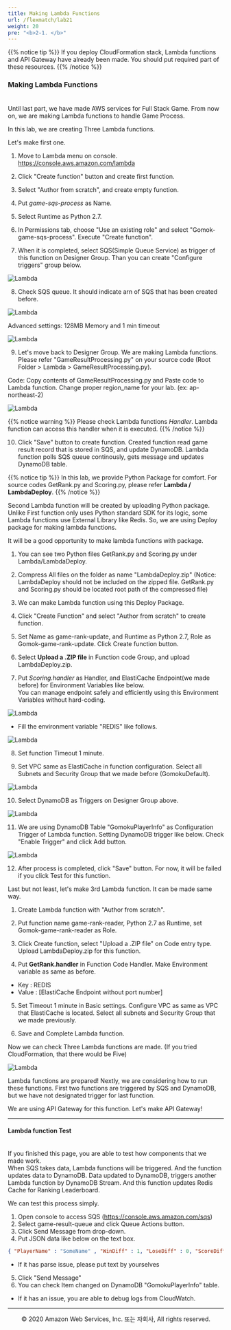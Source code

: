 ```yaml
---
title: Making Lambda Functions
url: /flexmatch/lab21
weight: 20
pre: "<b>2-1. </b>"
---
```


{{% notice tip %}}
If you deploy CloudFormation stack, Lambda functions and API Gateway have already been made. You should put required part of these resources.
{{% /notice %}}

### Making Lambda Functions <br/><br/>

Until last part, we have made AWS services for Full Stack Game. From now on, we are making Lambda functions to handle Game Process.

In this lab, we are creating Three Lambda functions.

Let's make first one.

1. Move to Lambda menu on console. https://console.aws.amazon.com/lambda

2. Click "Create function" button and create first function.

3. Select "Author from scratch", and create empty function.

4. Put *game-sqs-process* as Name.

5. Select Runtime as Python 2.7.

6. In Permissions tab, choose "Use an existing role" and select "Gomok-game-sqs-process". Execute "Create function".

7. When it is completed, select SQS(Simple Queue Service) as trigger of this function on Designer Group. Than you can create "Configure triggers" group below.

![Lambda](./images/Lambda-1[en].png)

8. Check SQS queue. It should indicate arn of SQS that has been created before.

![Lambda](./images/Lambda-11[en].png)

Advanced settings: 128MB Memory and 1 min timeout

![Lambda](./images/Lambda-2[en].png)

9. Let's move back to Designer Group. We are making Lambda functions. Please refer "GameResultProcessing.py" on your source code (Root Folder > Lambda > GameResultProcessing.py).

Code: Copy contents of GameResultProcessing.py and Paste code to Lambda function. Change proper region_name for your lab. (ex: ap-northeast-2)

![Lambda](./images/Lambda-3[en].png)

{{% notice warning %}}
Please check Lambda functions *Handler*. Lambda function can access this handler when it is executed.
{{% /notice %}}

10. Click "Save" button to create function. Created function read game result record that is stored in SQS, and update DynamoDB. Lambda function polls SQS queue continously, gets message and updates DynamoDB table.

{{% notice tip %}}
In this lab, we provide Python Package for comfort. For source codes GetRank.py and Scoring.py, please refer **Lambda / LambdaDeploy**.
{{% /notice %}}

Second Lambda function will be created by uploading Python package.
Unlike First function only uses Python standard SDK for its logic, some Lambda functions use External Library like Redis.
So, we are using Deploy package for making lambda functions.

It will be a good opportunity to make lambda functions with package.


1. You can see two Python files GetRank.py and Scoring.py under Lambda/LambdaDeploy.

2. Compress All files on the folder as name "LambdaDeploy.zip" (Notice: LambdaDeploy should not be included on the zipped file. GetRank.py and Scoring.py should be located root path of the compressed file)

3. We can make Lambda function using this Deploy Package.

4. Click "Create Function" and select "Author from scratch" to create function.

5. Set Name as game-rank-update, and Runtime as Python 2.7, Role as Gomok-game-rank-update. Click Create function button.

6. Select **Upload a .ZIP file** in Function code Group, and upload LambdaDeploy.zip.

7. Put *Scoring.handler* as Handler, and ElastiCache Endpoint(we made before) for Environment Variables like below.    
You can manage endpoint safely and efficiently using this Environment Variables without hard-coding.

![Lambda](./images/Lambda-41[en].png)

* Fill the environment variable "REDIS" like follows.

![Lambda](./images/Lambda-42[en].png)


8. Set function Timeout 1 minute.

9. Set VPC same as ElastiCache in function configuration. Select all Subnets and Security Group that we made before (GomokuDefault).

![Lambda](./images/Lambda-5[en].png)

10. Select DynamoDB as Triggers on Designer Group above.

![Lambda](./images/Lambda-6[en].png)

11. We are using DynamoDB Table "GomokuPlayerInfo" as Configuration Trigger of Lambda function. Setting DynamoDB trigger like below. Check "Enable Trigger" and click Add button.

![Lambda](./images/Lambda-7[en].png)

12. After process is completed, click "Save" button. For now, it will be failed if you click Test for this function.

Last but not least, let's make 3rd Lambda function. It can be made same way.

1. Create Lambda function with "Author from scratch".

2. Put function name game-rank-reader, Python 2.7 as Runtime, set Gomok-game-rank-reader as Role.

3. Click Create function, select "Upload a .ZIP file" on Code entry type. Upload LambdaDeploy.zip for this function.

4. Put **GetRank.handler** in Function Code Handler. Make Environment variable as same as before.
* Key : REDIS
* Value : [ElastiCache Endpoint without port number]

5. Set Timeout 1 minute in Basic settings. Configure VPC as same as VPC that ElastiCache is located. Select all subnets and Security Group that we made previously.

6. Save and Complete Lambda function.

Now we can check Three Lambda functions are made. (If you tried CloudFormation, that there would be Five)

![Lambda](./images/Lambda-8.png)

Lambda functions are prepared! Nextly, we are considering how to run these functions.
First two functions are triggered by SQS and DynamoDB, but we have not designated trigger for last function.

We are using API Gateway for this function. Let's make API Gateway!

---

#### Lambda function Test <br/><br/>


If you finished this page, you are able to test how components that we made work.    
When SQS takes data, Lambda functions will be triggered. And the function updates data to DynamoDB.
Data updated to DynamoDB, triggers another Lambda function by DynamoDB Stream. And this function updates Redis Cache for Ranking Leaderboard.

We can test this process simply.

1. Open console to access SQS (https://console.aws.amazon.com/sqs)
2. Select game-result-queue and click Queue Actions button.
3. Click Send Message from drop-down.
4. Put JSON data like below on the text box.
```json
{ "PlayerName" : "SomeName" , "WinDiff" : 1, "LoseDiff" : 0, "ScoreDiff" : 100 }
```
* If it has parse issue, please put text by yourselves

5. Click "Send Message"
6. You can check Item changed on DynamoDB "GomokuPlayerInfo" table.

* If it has an issue, you are able to debug logs from CloudWatch.

---
<p align="center">
© 2020 Amazon Web Services, Inc. 또는 자회사, All rights reserved.
</p>
